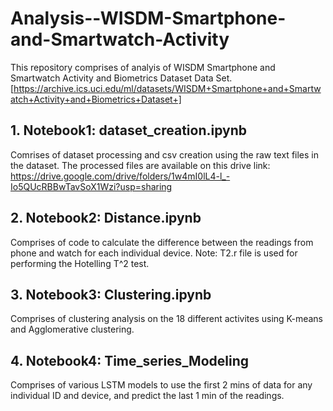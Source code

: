 # Analysis--WISDM-Smartphone-and-Smartwatch-Activity

This repository comprises of analyis of WISDM Smartphone and Smartwatch Activity and Biometrics Dataset Data Set.
[https://archive.ics.uci.edu/ml/datasets/WISDM+Smartphone+and+Smartwatch+Activity+and+Biometrics+Dataset+]


## 1. Notebook1: dataset_creation.ipynb
Comrises of dataset processing and csv creation using the raw text files in the dataset. The processed files are available on this drive link: https://drive.google.com/drive/folders/1w4mI0lL4-l_-Io5QUcRBBwTavSoX1Wzi?usp=sharing


## 2. Notebook2: Distance.ipynb
Comprises of code to calculate the difference between the readings from phone and watch for each individual device.
Note: T2.r file is used for performing the Hotelling T^2 test. 


## 3. Notebook3: Clustering.ipynb
Comprises of clustering analysis on the 18 different activites using K-means and Agglomerative clustering.


## 4. Notebook4: Time_series_Modeling
Comprises of various LSTM models to use the first 2 mins of data for any individual ID and device, and predict the last 1 min of the readings.
